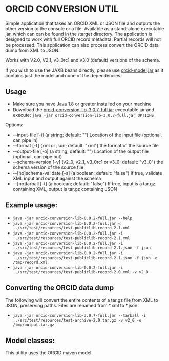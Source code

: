 # ORCID CONVERSION UTIL

Simple application that takes an ORCID XML or JSON file and outputs the other version to the console or a file.  Available as a stand-alone executable jar, which can can be found in the /target directory. The application is designed to work with full ORCID record metadata.  Partial records will not be processed.  This application can also process convert the ORCID data dump from XML to JSON.

Works with V2.0, V2.1, v3_0rc1 and v3.0 (default) versions of the schema.

If you wish to use the JAXB beans directly, please use [orcid-model.jar](https://github.com/ORCID/orcid-conversion-lib/raw/master/orcid-model/) as it contains just the model and none of the dependencies.  

## Usage

- Make sure you have Java 1.8 or greater installed on your machine
- Download the [orcid-conversion-lib-3.0.7-full.jar](https://github.com/ORCID/orcid-conversion-lib/raw/master/target/orcid-conversion-lib-3.0.7-full.jar) executable jar and execute: ```java -jar orcid-conversion-lib-3.0.7-full.jar OPTIONS```

Options:

-  --input-file [-i] (a string; default: "")
    Location of the input file (optional, can pipe in)
-  --format [-f] (xml or json; default: "xml")
    the format of the source file
-  --output-file [-o] (a string; default: "")
    Location of the output file (optional, can pipe out)
-  --schema-version [-v] (v2_0, v2_1, v3_0rc1 or v3_0; default: "v3_0")
    the schema version of the source file
-  --[no]schema-validate [-s] (a boolean; default: "false")
    If true, validate XML input and output against the schema
-  --[no]tarball [-t] (a boolean; default: "false")
    If true, input is a tar.gz containing XML, output is tar.gz containing JSON

## Example usage:

- ```java -jar orcid-conversion-lib-0.0.2-full.jar --help```
- ```java -jar orcid-conversion-lib-0.0.2-full.jar < ../src/test/resources/test-publiclib-record-2.1.xml```
- ```java -jar orcid-conversion-lib-0.0.2-full.jar -i ../src/test/resources/test-publiclib-record-2.1.xml```
- ```java -jar orcid-conversion-lib-0.0.2-full.jar -i ../src/test/resources/test-publiclib-record-2.1.json -f json```
- ```java -jar orcid-conversion-lib-0.0.2-full.jar -i ../src/test/resources/test-publiclib-record-2.1.json -f json -o /tmp/record.xml```
- ```java -jar orcid-conversion-lib-0.0.2-full.jar -i ../src/test/resources/test-publiclib-record-2.0.xml -v v2_0```

## Converting the ORCID data dump
The following will convert the entire contents of a tar.gz file from XML to JSON, preserving paths.  Files are renamed from *.xml to *.json.

- ```java -jar orcid-conversion-lib-3.0.7-full.jar --tarball -i ../src/test/resources/test-archive-2.0.tar.gz -v v2_0 -o /tmp/output.tar.gz```

## Model classes:

This utility uses the ORCID maven model.  
 
